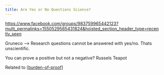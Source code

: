 ```yaml
---
title: Are Yes or No Questions Science?
---
```


https://www.facebook.com/groups/983759965442123?multi_permalinks=1550529565431824&hoisted_section_header_type=recently_seen

Gruneco --> Research questions cannot be answered with yes/no. Thats unscientific.

You can prove a positive but not a negative? Russels Teapot

Related to [[burden-of-proof]]









[//begin]: # "Autogenerated link references for markdown compatibility"
[burden-of-proof]: .././bubbles/burden-of-proof "burden-of-proof"
[//end]: # "Autogenerated link references"

